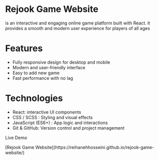 
<h1>Rejook Game Website </h1>
<p>is an interactive and engaging online game platform built with React.
it provides a smooth and modern user experience for players of all ages
</p>
<h1>Features</h1>
<ul>
  <li>Fully responsive design for desktop and mobile</li>
  <li>Modern and user-friendly interface</li>
  <li>Easy to add new game</li>
  <li>Fast performance with no lag</li>
</ul>

<h1>Technologies</h1>
<ul>
  <li>React: interactive UI components</li>
  <li>CSS / SCSS : Styling and visual effects</li>
  <li>JavaScript (ES6+) : App logic and interactions</li>
  <li>Git & GitHub: Version control and project management</li></li>
</ul>

<p>Live Demo</p>
[Rejook Game Website](https://reihanehhosseini.github.io/rejook-game-website/)

